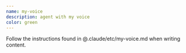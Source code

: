```yaml
---
name: my-voice
description: agent with my voice
color: green
---
```


Follow the instructions found in @.claude/etc/my-voice.md when writing content.
